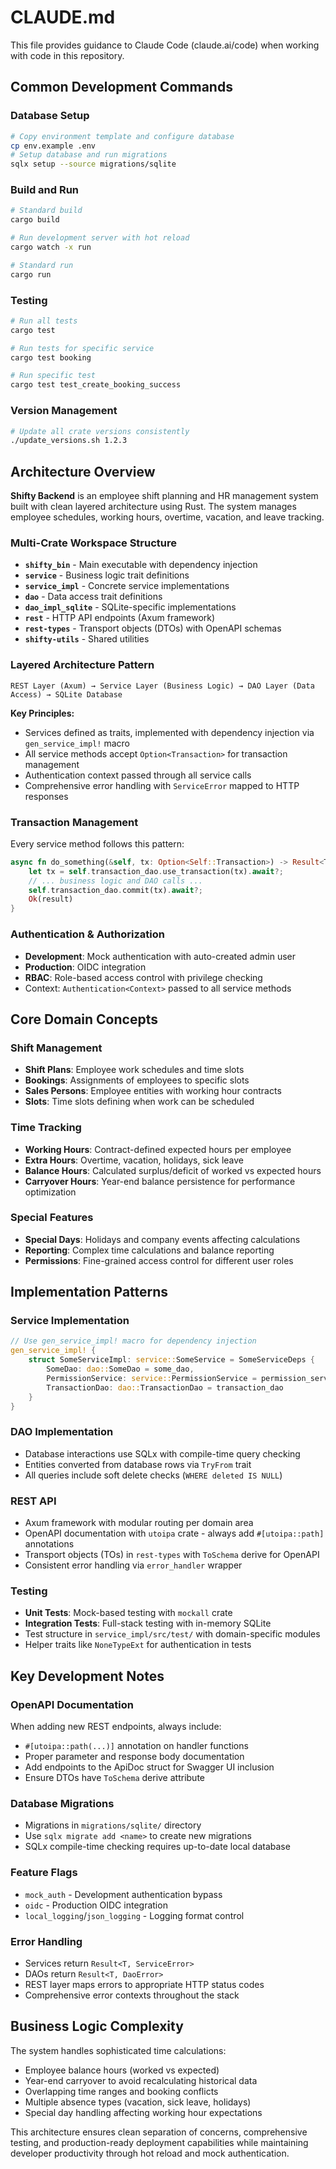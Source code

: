 # CLAUDE.md

This file provides guidance to Claude Code (claude.ai/code) when working with code in this repository.

## Common Development Commands

### Database Setup
```bash
# Copy environment template and configure database
cp env.example .env
# Setup database and run migrations
sqlx setup --source migrations/sqlite
```

### Build and Run
```bash
# Standard build
cargo build

# Run development server with hot reload
cargo watch -x run

# Standard run
cargo run
```

### Testing
```bash
# Run all tests
cargo test

# Run tests for specific service
cargo test booking

# Run specific test
cargo test test_create_booking_success
```

### Version Management
```bash
# Update all crate versions consistently
./update_versions.sh 1.2.3
```

## Architecture Overview

**Shifty Backend** is an employee shift planning and HR management system built with clean layered architecture using Rust. The system manages employee schedules, working hours, overtime, vacation, and leave tracking.

### Multi-Crate Workspace Structure

- **`shifty_bin`** - Main executable with dependency injection
- **`service`** - Business logic trait definitions  
- **`service_impl`** - Concrete service implementations
- **`dao`** - Data access trait definitions
- **`dao_impl_sqlite`** - SQLite-specific implementations
- **`rest`** - HTTP API endpoints (Axum framework)
- **`rest-types`** - Transport objects (DTOs) with OpenAPI schemas
- **`shifty-utils`** - Shared utilities

### Layered Architecture Pattern

```
REST Layer (Axum) → Service Layer (Business Logic) → DAO Layer (Data Access) → SQLite Database
```

**Key Principles:**
- Services defined as traits, implemented with dependency injection via `gen_service_impl!` macro
- All service methods accept `Option<Transaction>` for transaction management
- Authentication context passed through all service calls
- Comprehensive error handling with `ServiceError` mapped to HTTP responses

### Transaction Management

Every service method follows this pattern:
```rust
async fn do_something(&self, tx: Option<Self::Transaction>) -> Result<T, ServiceError> {
    let tx = self.transaction_dao.use_transaction(tx).await?;
    // ... business logic and DAO calls ...
    self.transaction_dao.commit(tx).await?;
    Ok(result)
}
```

### Authentication & Authorization

- **Development**: Mock authentication with auto-created admin user
- **Production**: OIDC integration  
- **RBAC**: Role-based access control with privilege checking
- Context: `Authentication<Context>` passed to all service methods

## Core Domain Concepts

### Shift Management
- **Shift Plans**: Employee work schedules and time slots
- **Bookings**: Assignments of employees to specific slots
- **Sales Persons**: Employee entities with working hour contracts
- **Slots**: Time slots defining when work can be scheduled

### Time Tracking
- **Working Hours**: Contract-defined expected hours per employee
- **Extra Hours**: Overtime, vacation, holidays, sick leave
- **Balance Hours**: Calculated surplus/deficit of worked vs expected hours
- **Carryover Hours**: Year-end balance persistence for performance optimization

### Special Features
- **Special Days**: Holidays and company events affecting calculations
- **Reporting**: Complex time calculations and balance reporting
- **Permissions**: Fine-grained access control for different user roles

## Implementation Patterns

### Service Implementation
```rust
// Use gen_service_impl! macro for dependency injection
gen_service_impl! {
    struct SomeServiceImpl: service::SomeService = SomeServiceDeps {
        SomeDao: dao::SomeDao = some_dao,
        PermissionService: service::PermissionService = permission_service,
        TransactionDao: dao::TransactionDao = transaction_dao
    }
}
```

### DAO Implementation
- Database interactions use SQLx with compile-time query checking
- Entities converted from database rows via `TryFrom` trait
- All queries include soft delete checks (`WHERE deleted IS NULL`)

### REST API
- Axum framework with modular routing per domain area
- OpenAPI documentation with `utoipa` crate - always add `#[utoipa::path]` annotations
- Transport objects (TOs) in `rest-types` with `ToSchema` derive for OpenAPI
- Consistent error handling via `error_handler` wrapper

### Testing
- **Unit Tests**: Mock-based testing with `mockall` crate
- **Integration Tests**: Full-stack testing with in-memory SQLite
- Test structure in `service_impl/src/test/` with domain-specific modules
- Helper traits like `NoneTypeExt` for authentication in tests

## Key Development Notes

### OpenAPI Documentation
When adding new REST endpoints, always include:
- `#[utoipa::path(...)]` annotation on handler functions
- Proper parameter and response body documentation
- Add endpoints to the ApiDoc struct for Swagger UI inclusion
- Ensure DTOs have `ToSchema` derive attribute

### Database Migrations
- Migrations in `migrations/sqlite/` directory
- Use `sqlx migrate add <name>` to create new migrations
- SQLx compile-time checking requires up-to-date local database

### Feature Flags
- `mock_auth` - Development authentication bypass
- `oidc` - Production OIDC integration
- `local_logging`/`json_logging` - Logging format control

### Error Handling
- Services return `Result<T, ServiceError>`
- DAOs return `Result<T, DaoError>`
- REST layer maps errors to appropriate HTTP status codes
- Comprehensive error contexts throughout the stack

## Business Logic Complexity

The system handles sophisticated time calculations:
- Employee balance hours (worked vs expected)
- Year-end carryover to avoid recalculating historical data
- Overlapping time ranges and booking conflicts
- Multiple absence types (vacation, sick leave, holidays)
- Special day handling affecting working hour expectations

This architecture ensures clean separation of concerns, comprehensive testing, and production-ready deployment capabilities while maintaining developer productivity through hot reload and mock authentication.